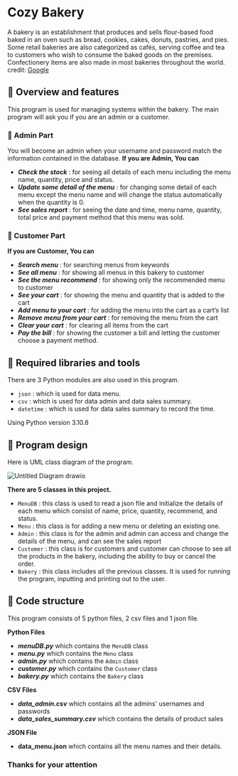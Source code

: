 ﻿# Cozy Bakery
A bakery is an establishment that produces and sells flour-based food baked in an oven such as bread, cookies, cakes, donuts, pastries, and pies. Some retail bakeries are also categorized as cafés, serving coffee and tea to customers who wish to consume the baked goods on the premises. Confectionery items are also made in most bakeries throughout the world.
credit: [Google](https://en.wikipedia.org/wiki/Bakery)

## 🍰 Overview and features
This program is used for managing systems within the bakery. The main program will ask you if you are an admin or a customer.
### 🥨 Admin Part
You will become an admin when your username and password match the information contained in the database.
**If you are Admin, You can**
* **_Check the stock_** : for seeing all details of each menu including the menu name, quantity, price and status.
* **_Update some detail of the menu_** : for changing some detail of each menu except the menu name and will change the status automatically when the quantity is 0.
* **_See sales report_** : for seeing the date and time, menu name, quantity, total price and payment method that this menu was sold.

### 🥨 Customer Part
**If you are Customer, You can**
* **_Search menu_** : for searching menus from keywords
* **_See all menu_** : for showing all menus in this bakery to customer
* **_See the menu recommend_** : for showing only the recommended menu to customer
* **_See your cart_** : for showing the menu and quantity that is added to the cart
* **_Add menu to your cart_** : for adding the menu into the cart as a cart’s list
* **_Remove menu from your cart_** : for removing the menu from the cart
* **_Clear your cart_** : for clearing all items from the cart
* **_Pay the bill_** : for showing the customer a bill and letting the customer choose a payment method.

## 🍰 Required libraries and tools
There are 3 Python modules are also used in this program.
* ```json``` : which is used for data menu.
* ```csv``` : which is used for data admin and data sales summary.
* ```datetime``` : which is used for data sales summary to record the time.

Using Python version 3.10.8

## 🍰 Program design
Here is UML class diagram of the program.

![Untitled Diagram drawio](https://user-images.githubusercontent.com/112929023/206861973-9163c87b-6ae7-4dd1-97b7-9a9d59c7cd9b.png)

**There are 5 classes in this project.**
* ```MenuDB``` : this class is used to read a json file and initialize the details of each menu which consist of name, price, quantity, recommend, and status.
* ```Menu``` : this class is for adding a new menu or deleting an existing one.
* ```Admin``` : this class is for the admin and admin can access and change the details of the menu, and can see the sales report
* ```Customer``` : this class is for customers and customer can choose to see all the products in the bakery, including the ability to buy or cancel the order.
* ```Bakery``` : this class includes all the previous classes. It is used for running the program, inputting and printing out to the user.

## 🍰 Code structure
This program consists of 5 python files, 2 csv files and 1 json file.

**Python Files**
* **_menuDB.py_** which contains the ```MenuDB``` class
* **_menu.py_** which contains the ```Menu``` class
* **_admin.py_** which contains the ```Admin``` class
* **_customer.py_** which contains the ```Customer``` class
* **_bakery.py_** which contains the ```Bakery``` class

**CSV Files**
* **_data_admin.csv_** which contains all the admins' usernames and passwords
* **_data_sales_summary.csv_** which contains the details of product sales

**JSON File**
* **data_menu.json** which contains all the menu names and their details.



### Thanks for your attention
